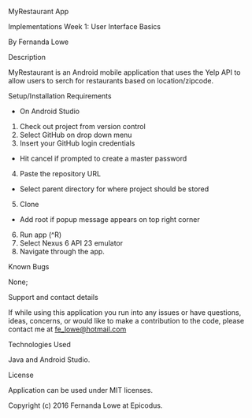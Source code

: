 MyRestaurant App


Implementations
Week 1: User Interface Basics

By Fernanda Lowe

Description

MyRestaurant is an Android mobile application that uses the Yelp API to allow users to serch for restaurants based on location/zipcode.

Setup/Installation Requirements

* On Android Studio
1. Check out project from version control
2. Select GitHub on drop down menu
3. Insert your GitHub login credentials
* Hit cancel if prompted to create a master password
4. Paste the repository URL
* Select parent directory for where project should be stored
5. Clone
* Add root if popup message appears on top right corner
6. Run app (^R)
7. Select Nexus 6 API 23 emulator
8. Navigate through the app.


Known Bugs

None;


Support and contact details

If while using this application you run into any issues or have questions, ideas, concerns, or would like to make a contribution to the code, please contact me at fe_lowe@hotmail.com


Technologies Used

Java and Android Studio.


License

Application can be used under MIT licenses.



Copyright (c) 2016 Fernanda Lowe at Epicodus.
